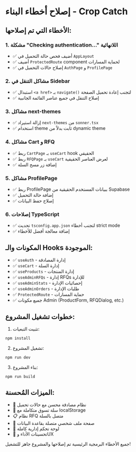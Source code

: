 # إصلاح أخطاء البناء - Crop Catch

## الأخطاء التي تم إصلاحها:

### 1. مشكلة "Checking authentication..." اللانهائية
- ✅ أضيف فحص حالة التحميل في `AppLayout`
- ✅ أضيف `ProtectedRoute` component لحماية المسارات
- ✅ إصلاح حالات التحميل في `AuthPage` و `ProfilePage`

### 2. مشاكل التنقل في Sidebar
- ✅ استبدال `<a href>` بـ `navigate()` لتجنب إعادة تحميل الصفحة
- ✅ إصلاح التنقل في جميع عناصر القائمة الجانبية

### 3. مشاكل next-themes
- ✅ إزالة استيراد `next-themes` من `sonner.tsx`
- ✅ استخدام theme ثابت بدلاً من dynamic theme

### 4. مشاكل Cart و RFQ
- ✅ ربط `CartPage` بـ `useCart` hook الحقيقي
- ✅ ربط `RFQPage` بـ `useCart` لعرض العناصر الحقيقية
- ✅ إضافة زر مسح السلة

### 5. مشاكل ProfilePage
- ✅ ربط ProfilePage ببيانات المستخدم الحقيقية من Supabase
- ✅ إضافة حالة التحميل
- ✅ إصلاح حفظ البيانات

### 6. إصلاحات TypeScript
- ✅ تحديث `tsconfig.app.json` لتجنب أخطاء strict mode
- ✅ إضافة معالجة أفضل للأخطاء

## المكونات والـ Hooks الموجودة:
- ✅ `useAuth` - إدارة المصادقة
- ✅ `useCart` - إدارة السلة
- ✅ `useProducts` - إدارة المنتجات
- ✅ `useAdminRFQs` - إدارة RFQs للإدارة
- ✅ `useAdminStats` - إحصائيات الإدارة
- ✅ `useAdminOrders` - طلبات الإدارة
- ✅ `ProtectedRoute` - حماية المسارات
- ✅ جميع مكونات Admin (ProductForm, RFQDialog, etc.)

## خطوات تشغيل المشروع:

1. تثبيت التبعيات:
```bash
npm install
```

2. تشغيل المشروع:
```bash
npm run dev
```

3. بناء المشروع:
```bash
npm run build
```

## الميزات المُحسنة:
- 🔐 نظام مصادقة محسن مع حالات تحميل
- 🛒 سلة تسوق متكاملة مع localStorage
- 📋 نظام RFQ متصل بالسلة
- 👤 صفحة ملف شخصي متصلة بقاعدة البيانات
- 🔧 لوحة تحكم إدارية كاملة
- 🚀 تحسينات الأداء وUX

جميع الأخطاء البرمجية الرئيسية تم إصلاحها والمشروع جاهز للتشغيل!
